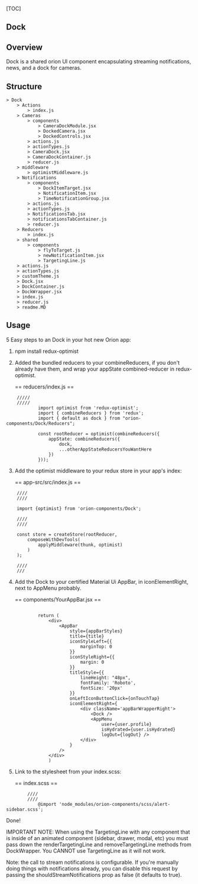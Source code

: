 [TOC]

## Dock

## Overview

Dock is a shared orion UI component encapsulating streaming notifications, news, and a dock for cameras.

## Structure

```
> Dock
	> Actions
        > index.js
    > Cameras
        > components
            > CameraDockModule.jsx
            > DockedCamera.jsx
            > DockedControls.jsx
        > actions.js
        > actionTypes.js
        > CameraDock.jsx
        > CameraDockContainer.js
        > reducer.js
    > middleware
        > optimistMiddleware.js
    > Notifications
        > components
            > DockItemTarget.jsx
            > NotificationItem.jsx
            > TimeNotificationGroup.jsx
        > actions.js
        > actionTypes.js
        > NotificationsTab.jsx
        > notificationsTabContainer.js
        > reducer.js
    > Reducers
        > index.js
    > shared
        > components
            > flyToTarget.js
            > newNotificationItem.jsx
            > TargetingLine.js
    > actions.js
    > actionTypes.js
    > customTheme.js
    > Dock.jsx
    > DockContainer.js
    > DockWrapper.jsx
    > index.js
    > reducer.js
    > readme.MD
```

## Usage

5 Easy steps to an Dock in your hot new Orion app:

1. npm install redux-optimist

2. Added the bundled reducers to your combineReducers, if you don't already have them, and
   wrap your appState combined-reducer in redux-optimist.

    == reducers/index.js ==

```
    /////
    /////
            import optimist from 'redux-optimist';
            import { combineReducers } from 'redux';
            import { default as dock } from "orion-components/Dock/Reducers";

            const rootReducer = optimist(combineReducers({
                appState: combineReducers({
                    dock,
                    ...otherAppStateReducersYouWantHere
                })
            }));

```

3. Add the optimist middleware to your redux store in your app's index:

    == app-src/src/index.js ==

```
    ////
    ////

    import {optimist} from 'orion-components/Dock';

    ////
    ////

    const store = createStore(rootReducer,
        composeWithDevTools(
            applyMiddleware(thunk, optimist)
        )
    );

    ////
    ///
```

4. Add the Dock to your certified Material Ui AppBar, in iconElementRight, next to AppMenu probably.

    == components/YourAppBar.jsx ==

```

            return (
                <div>
                    <AppBar
                        style={appBarStyles}
                        title={title}
                        iconStyleLeft={{
                            marginTop: 0
                        }}
                        iconStyleRight={{
                            margin: 0
                        }}
                        titleStyle={{
                            lineHeight: "48px",
                            fontFamily: 'Roboto',
                            fontSize: '20px'
                        }}
                        onLeftIconButtonClick={onTouchTap}
                        iconElementRight={
                            <div className='appBarWrapperRight'>
                                <Dock />
                                <AppMenu
                                    user={user.profile}
                                    isHydrated={user.isHydrated}
                                    logOut={logOut} />
                            </div>
                        }
                    />
                </div>
                )

```

5. Link to the stylesheet from your index.scss:

    == index.scss ==

```
        ////
        ////
            @import 'node_modules/orion-components/scss/alert-sidebar.scss';

```

Done!

IMPORTANT NOTE: When using the TargetingLine with any component that is inside of an animated component (sidebar, drawer, modal, etc) you must pass down the
renderTargetingLine and removeTargetingLine methods from DockWrapper. You CANNOT use TargetingLine as it will not work.

Note: the call to stream notifications is configurable. If you're manually doing things with notifications already, you can disable this request by
passing the shouldStreamNotifications prop as false (it defaults to true).
